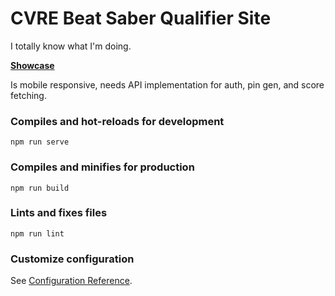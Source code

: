 # CVRE Beat Saber Qualifier Site

I totally know what I'm doing.

**[Showcase](https://imgur.com/a/zE5eg8a)**

Is mobile responsive, needs API implementation for auth, pin gen, and score fetching.

### Compiles and hot-reloads for development
```
npm run serve
```
### Compiles and minifies for production
```
npm run build
```
### Lints and fixes files
```
npm run lint
```
### Customize configuration
See [Configuration Reference](https://cli.vuejs.org/config/).
